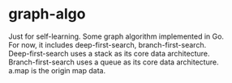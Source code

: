 # graph-algo
Just for self-learning. Some graph algorithm implemented in Go.  
For now, it includes deep-first-search, branch-first-search.  
Deep-first-search uses a stack as its core data architecture.  
Branch-first-search uses a queue as its core data architecture.  
a.map is the origin map data.  
